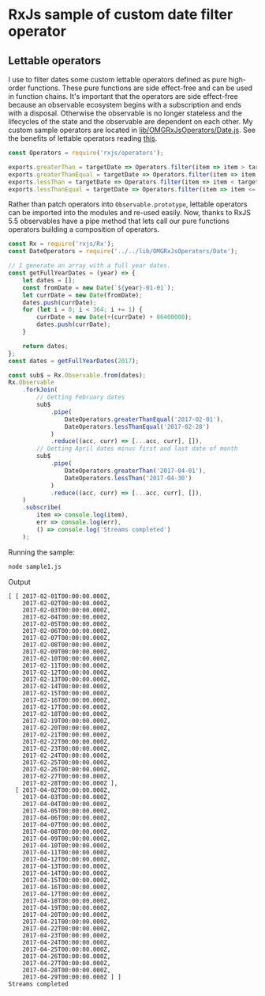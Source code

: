 
# RxJs sample of custom date filter operator

## Lettable operators

I use to filter dates some custom lettable operators defined as pure high-order functions. These pure functions are side effect-free and can be used in function chains. It's important that the operators are side effect-free because an observable ecosystem begins with a subscription and ends with a disposal. Otherwise the observable is no longer stateless and the lifecycles of the state and the observable are dependent on each other. My custom sample operators are located in [lib/OMGRxJsOperators/Date.js](https://github.com/elmao79/rxjs-samples/blob/master/src/lib/OMGRxJsOperators/Date.js). See the benefits of lettable operators reading [this](https://github.com/ReactiveX/rxjs/blob/master/doc/pipeable-operators.md).

```js
const Operators = require('rxjs/operators');

exports.greaterThan = targetDate => Operators.filter(item => item > targetDate);
exports.greaterThanEqual = targetDate => Operators.filter(item => item >= targetDate);
exports.lessThan = targetDate => Operators.filter(item => item < targetDate);
exports.lessThanEqual = targetDate => Operators.filter(item => item <= targetDate);
```
Rather than patch operators into `Observable.prototype`, lettable operators can be imported into the modules and re-used easily. Now, thanks to RxJS 5.5 observables have a pipe method that lets call our pure functions operators building a composition of operators.

```js
const Rx = require('rxjs/Rx');
const DateOperators = require('../../lib/OMGRxJsOperators/Date');

// I generate an array with a full year dates.
const getFullYearDates = (year) => {
    let dates = [];
    const fromDate = new Date(`${year}-01-01`);
    let currDate = new Date(fromDate);
    dates.push(currDate);
    for (let i = 0; i < 364; i += 1) {
        currDate = new Date(+(currDate) + 86400000);
        dates.push(currDate);
    }

    return dates;
};
const dates = getFullYearDates(2017);

const sub$ = Rx.Observable.from(dates);
Rx.Observable
    .forkJoin(
        // Getting February dates
        sub$
            .pipe(
                DateOperators.greaterThanEqual('2017-02-01'),
                DateOperators.lessThanEqual('2017-02-28')
            )
            .reduce((acc, curr) => [...acc, curr], []),
        // Getting April dates minus first and last date of month
        sub$
            .pipe(
                DateOperators.greaterThan('2017-04-01'),
                DateOperators.lessThan('2017-04-30')
            )
            .reduce((acc, curr) => [...acc, curr], []),
    )
    .subscribe(
        item => console.log(item),
        err => console.log(err),
        () => console.log('Streams completed')
    );
```

Running the sample:
```sh
node sample1.js
```
Output
```none
[ [ 2017-02-01T00:00:00.000Z,
    2017-02-02T00:00:00.000Z,
    2017-02-03T00:00:00.000Z,
    2017-02-04T00:00:00.000Z,
    2017-02-05T00:00:00.000Z,
    2017-02-06T00:00:00.000Z,
    2017-02-07T00:00:00.000Z,
    2017-02-08T00:00:00.000Z,
    2017-02-09T00:00:00.000Z,
    2017-02-10T00:00:00.000Z,
    2017-02-11T00:00:00.000Z,
    2017-02-12T00:00:00.000Z,
    2017-02-13T00:00:00.000Z,
    2017-02-14T00:00:00.000Z,
    2017-02-15T00:00:00.000Z,
    2017-02-16T00:00:00.000Z,
    2017-02-17T00:00:00.000Z,
    2017-02-18T00:00:00.000Z,
    2017-02-19T00:00:00.000Z,
    2017-02-20T00:00:00.000Z,
    2017-02-21T00:00:00.000Z,
    2017-02-22T00:00:00.000Z,
    2017-02-23T00:00:00.000Z,
    2017-02-24T00:00:00.000Z,
    2017-02-25T00:00:00.000Z,
    2017-02-26T00:00:00.000Z,
    2017-02-27T00:00:00.000Z,
    2017-02-28T00:00:00.000Z ],
  [ 2017-04-02T00:00:00.000Z,
    2017-04-03T00:00:00.000Z,
    2017-04-04T00:00:00.000Z,
    2017-04-05T00:00:00.000Z,
    2017-04-06T00:00:00.000Z,
    2017-04-07T00:00:00.000Z,
    2017-04-08T00:00:00.000Z,
    2017-04-09T00:00:00.000Z,
    2017-04-10T00:00:00.000Z,
    2017-04-11T00:00:00.000Z,
    2017-04-12T00:00:00.000Z,
    2017-04-13T00:00:00.000Z,
    2017-04-14T00:00:00.000Z,
    2017-04-15T00:00:00.000Z,
    2017-04-16T00:00:00.000Z,
    2017-04-17T00:00:00.000Z,
    2017-04-18T00:00:00.000Z,
    2017-04-19T00:00:00.000Z,
    2017-04-20T00:00:00.000Z,
    2017-04-21T00:00:00.000Z,
    2017-04-22T00:00:00.000Z,
    2017-04-23T00:00:00.000Z,
    2017-04-24T00:00:00.000Z,
    2017-04-25T00:00:00.000Z,
    2017-04-26T00:00:00.000Z,
    2017-04-27T00:00:00.000Z,
    2017-04-28T00:00:00.000Z,
    2017-04-29T00:00:00.000Z ] ]
Streams completed
```
